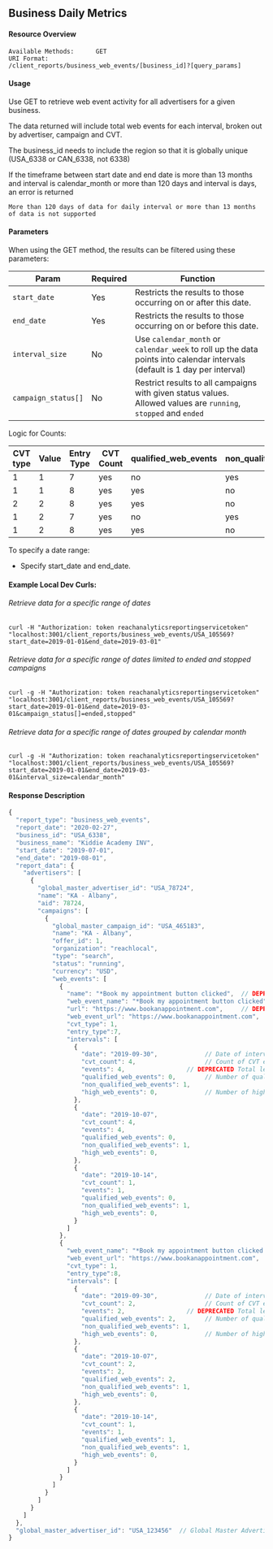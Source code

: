 ## Business Daily Metrics

#### Resource Overview

```
Available Methods:      GET
URI Format:             /client_reports/business_web_events/[business_id]?[query_params]
```

#### Usage
Use GET to retrieve web event activity for all advertisers for a given business.

The data returned will include total web events for each interval, broken out by advertiser, campaign and CVT.

The business_id needs to include the region so that it is globally unique (USA_6338 or CAN_6338, not 6338)

If the timeframe between start date and end date is more than 13 months and interval is calendar_month or more than 120 days and interval is days, an error is returned

```
More than 120 days of data for daily interval or more than 13 months of data is not supported
```

#### Parameters

When using the GET method, the results can be filtered using these parameters:

| Param | Required | Function |
|---|---|---|
|`start_date`|Yes|Restricts the results to those occurring on or after this date.|
|`end_date`|Yes|Restricts the results to those occurring on or before this date.|
|`interval_size`|No|Use `calendar_month` or `calendar_week` to roll up the data points into calendar intervals (default is 1 day per interval)|
|`campaign_status[]`|No|Restrict results to all campaigns with given status values.  Allowed values are `running`, `stopped` and `ended`|

Logic for Counts:

|CVT type|Value|Entry Type|CVT Count|qualified_web_events|non_qualified_web_events|high_web_events|
|---|---|---|---|---|---|---|
|1|1|7|yes|no|yes|no|
|1|1|8|yes|yes|no|no|
|2|2|8|yes|yes|no|yes|
|1|2|7|yes|no|yes|no|
|1|2|8|yes|yes|no|no|

To specify a date range:

   - Specify start_date and end_date.

#### Example Local Dev Curls:
###### Retrieve data for a specific range of dates
```
curl -H "Authorization: token reachanalyticsreportingservicetoken"  "localhost:3001/client_reports/business_web_events/USA_105569?start_date=2019-01-01&end_date=2019-03-01"
```
###### Retrieve data for a specific range of dates limited to ended and stopped campaigns
```
curl -g -H "Authorization: token reachanalyticsreportingservicetoken"  "localhost:3001/client_reports/business_web_events/USA_105569?start_date=2019-01-01&end_date=2019-03-01&campaign_status[]=ended,stopped"
```

###### Retrieve data for a specific range of dates grouped by calendar month
```
curl -g -H "Authorization: token reachanalyticsreportingservicetoken"  "localhost:3001/client_reports/business_web_events/USA_105569?start_date=2019-01-01&end_date=2019-03-01&interval_size=calendar_month"
```

#### Response Description
```javascript
{
  "report_type": "business_web_events",
  "report_date": "2020-02-27",
  "business_id": "USA_6338",
  "business_name": "Kiddie Academy INV",
  "start_date": "2019-07-01",
  "end_date": "2019-08-01",
  "report_data": {
    "advertisers": [
      {
        "global_master_advertiser_id": "USA_78724",
        "name": "KA - Albany",
        "aid": 78724,
        "campaigns": [
          {
            "global_master_campaign_id": "USA_465183",
            "name": "KA - Albany",
            "offer_id": 1,
            "organization": "reachlocal",
            "type": "search",
            "status": "running",
            "currency": "USD",
            "web_events": [
              {
                "name": "*Book my appointment button clicked",  // DEPRECATED Name of web event
                "web_event_name": "*Book my appointment button clicked",  // Name of web event
                "url": "https://www.bookanappointment.com",     // DEPRECATED Web event url
                "web_event_url": "https://www.bookanappointment.com",     // Web event url
                "cvt_type": 1,
                "entry_type":7,
                "intervals": [                                            // Array of intervals
                  {
                    "date": "2019-09-30",             // Date of interval
                    "cvt_count": 4,                   // Count of CVT events in interval
                    "events": 4,                 // DEPRECATED Total leads in interval
                    "qualified_web_events": 0,        // Number of qualified web events
                    "non_qualified_web_events": 1,
                    "high_web_events": 0,             // Number of high web events
                  },
                  {
                    "date": "2019-10-07",
                    "cvt_count": 4,
                    "events": 4,
                    "qualified_web_events": 0,
                    "non_qualified_web_events": 1,
                    "high_web_events": 0,
                  },
                  {
                    "date": "2019-10-14",
                    "cvt_count": 1,
                    "events": 1,
                    "qualified_web_events": 0,
                    "non_qualified_web_events": 1,
                    "high_web_events": 0,
                  }
                ]
              },
              {
                "web_event_name": "*Book my appointment button clicked *submitted",  // Name of web event
                "web_event_url": "https://www.bookanappointment.com",     // Web event url
                "cvt_type": 1,
                "entry_type":8,
                "intervals": [                                            // Array of intervals
                  {
                    "date": "2019-09-30",             // Date of interval
                    "cvt_count": 2,                   // Count of CVT events in interval
                    "events": 2,                 // DEPRECATED Total leads in interval
                    "qualified_web_events": 2,        // Number of qualified web events
                    "non_qualified_web_events": 1,
                    "high_web_events": 0,             // Number of high web events
                  },
                  {
                    "date": "2019-10-07",
                    "cvt_count": 2,
                    "events": 2,
                    "qualified_web_events": 2,
                    "non_qualified_web_events": 1,
                    "high_web_events": 0,
                  },
                  {
                    "date": "2019-10-14",
                    "cvt_count": 1,
                    "events": 1,
                    "qualified_web_events": 1,
                    "non_qualified_web_events": 1,
                    "high_web_events": 0,
                  }
                ]
              }
            ]
          }
        ]
      }
    ]
  },
  "global_master_advertiser_id": "USA_123456"  // Global Master Advertiser ID
}
```
